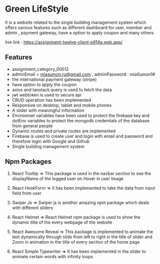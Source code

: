 


# Green LifeStyle

It is a website related to the single building management system which offers various features such as different dashboard for user, member and admin , payment gateway, have a option to apply coupon and many others


live link : https://assignment-twelve-client-e914a.web.app/













## Features
- assignment_category_00012
- adminEmail =  miasumon.ru@gmail.com , adminPassword : miaSumon1#
- the international payment gateway  (stripe)
- have option to apply the coupon 
- axios and tanstack query is used to fetch the data
- jwt webtoken is used to secure api
- CRUD operation has been implemented 
- Responsive on desktop, tablet and mobile phones
- A slider with meaningful information 
- Enviromnet variables have been used to protect the firebase key and dotEnv variables to protect the mongodb credentials of the database from general people
- Dynamic routes and  private routes are implemented
- Firebase is  used to create user and login with email and password and therefore login with Google and Github
- Single building management system




## Npm Packages

1. React Tooltip => This package is used in the navbar section to see the displayName of the logged user on Hover in user Image

2. React HookForm => It has been implemented to take the data from input field from user

3. Swiper Js => Swiper js is another amazing npm package which deals with different sliders 

4. React Helmet => React Helmet npm package is used to show the dynamic title of the every webpage of the website

5. React Awesome Reveal => This package is implemented to animate the text dynamically through slide from left to right in the title of slider and Zoom in animation in the title of every section of the home page

6. React Simple Typewriter => It has been implemented in the slider to animate certain words with infinity loops

